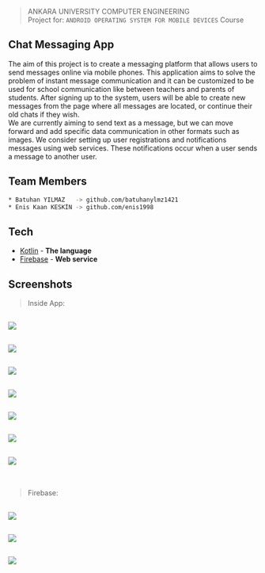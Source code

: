

> ANKARA UNIVERSITY
> COMPUTER ENGINEERING <br/>
> Project for: `ANDROID OPERATING SYSTEM FOR MOBILE DEVICES` Course

## Chat Messaging App

The aim of this project is to create a messaging platform that allows users to send
messages online via mobile phones. This application aims to solve the problem of
instant message communication and it can be customized to be used for school
communication like between teachers and parents of students. After signing up to the
system, users will be able to create new messages from the page where all messages
are located, or continue their old chats if they wish. <br/>
We are currently aiming to send text as a message, but we can move forward and add
specific data communication in other formats such as images. We consider setting up 
user registrations and notifications messages using web services. These notifications
occur when a user sends a message to another user.

## Team Members
```sh
* Batuhan YILMAZ   -> github.com/batuhanylmz1421
* Enis Kaan KESKİN -> github.com/enis1998
```
## Tech
- [Kotlin] - **The language**
- [Firebase] - **Web service**

## Screenshots

> Inside App:

![](./Screenshots/resized/app1.png)
--------------------------------
![](./Screenshots/resized/app2.png)
--------------------------------
![](./Screenshots/resized/app2-1.png)
--------------------------------
![](./Screenshots/resized/app2-2.png)
--------------------------------
![](./Screenshots/resized/app3.png)
--------------------------------
![](./Screenshots/resized/app5.png)
--------------------------------
![](./Screenshots/resized/app6.png)
--------------------------------
<br/>

> Firebase:

![](./Screenshots/resized/fire1.png)
--------------------------------
![](./Screenshots/resized/fire2.png)
--------------------------------
![](./Screenshots/resized/fire3.png)
--------------------------------


[Kotlin]: <https://kotlinlang.org/>
[firebase]: <https://firebase.google.com/>

